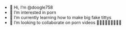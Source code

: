 - 👋 Hi, I’m @doogle758
- 👀 I’m interested in porn
- 🌱 I’m currently learning how to make big fake tittys
- 💞️ I’m looking to collaborate on porn videos
🥵🥵🥵🍆🍆🍆🍑🍑🍑
<!---
doogle758/doogle758 is a ✨ special ✨ repository because its `README.md` (this file) appears on your GitHub profile.
You can click the Preview link to take a look at your changes.
--->
